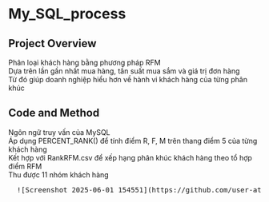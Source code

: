 # My_SQL_process
## Project Overview
  Phân loại khách hàng bằng phương pháp RFM <br />
  Dựa trên lần gần nhất mua hàng, tần suất mua sắm và giá trị đơn hàng <br />
  Từ đó giúp doanh nghiệp hiểu hơn về hành vi khách hàng của từng phân khúc <br />
## Code and Method
  Ngôn ngữ truy vấn của MySQL <br />
  Áp dụng PERCENT_RANK() để tính điểm R, F, M trên thang điểm 5 của từng khách hàng <br />
  Kết hợp với RankRFM.csv để xếp hạng phân khúc khách hàng theo tổ hợp điểm RFM <br />
  Thu được 11 nhóm khách hàng <br />
  <pre>
  ![Screenshot 2025-06-01 154551](https://github.com/user-attachments/assets/5fa31068-f47b-4d4b-bf87-51cdea8f62d2)
  </pre>
